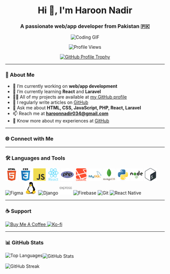 <h1 align="center">Hi 👋, I'm Haroon Nadir</h1>
<h3 align="center">A passionate web/app developer from Pakistan 🇵🇰</h3>

<p align="center">
  <img src="https://media.giphy.com/media/UcK7JalnjCz0k/giphy.gif" width="400" alt="Coding GIF" />
</p>

<p align="center">
  <img src="https://komarev.com/ghpvc/?username=haroonnadir&label=Profile%20views&color=0e75b6&style=flat" alt="Profile Views" />
</p>

<p align="center">
  <a href="https://github.com/ryo-ma/github-profile-trophy">
    <img src="https://github-profile-trophy.vercel.app/?username=haroonnadir" alt="GitHub Profile Trophy" />
  </a>
</p>

---

### 🚀 About Me

- 🔭 I’m currently working on **web/app development**
- 🌱 I’m currently learning **React** and **Laravel**
- 👨‍💻 All of my projects are available at [my GitHub profile](https://github.com/haroonnadir/)
- 📝 I regularly write articles on [GitHub](https://github.com/haroonnadir/)
- 💬 Ask me about **HTML, CSS, JavaScript, PHP, React, Laravel**
- 📫 Reach me at **haroonnadir034@gmail.com**
- 📄 Know more about my experiences at [GitHub](https://github.com/haroonnadir/)

---

### 🌐 Connect with Me

<!-- You can add social icons here if needed -->
<!-- Example:
<p>
  <a href="https://linkedin.com/in/your-link" target="blank"><img src="https://cdn-icons-png.flaticon.com/512/174/174857.png" width="30" /></a>
</p>
-->

---

### 🛠️ Languages and Tools

<p>
  <img src="https://raw.githubusercontent.com/devicons/devicon/master/icons/html5/html5-original-wordmark.svg" alt="HTML5" width="40" />
  <img src="https://raw.githubusercontent.com/devicons/devicon/master/icons/css3/css3-original-wordmark.svg" alt="CSS3" width="40" />
  <img src="https://raw.githubusercontent.com/devicons/devicon/master/icons/javascript/javascript-original.svg" alt="JavaScript" width="40" />
  <img src="https://raw.githubusercontent.com/devicons/devicon/master/icons/react/react-original-wordmark.svg" alt="React" width="40" />
  <img src="https://raw.githubusercontent.com/devicons/devicon/master/icons/php/php-original.svg" alt="PHP" width="40" />
  <img src="https://raw.githubusercontent.com/devicons/devicon/master/icons/laravel/laravel-plain-wordmark.svg" alt="Laravel" width="40" />
  <img src="https://raw.githubusercontent.com/devicons/devicon/master/icons/mysql/mysql-original-wordmark.svg" alt="MySQL" width="40" />
  <img src="https://raw.githubusercontent.com/devicons/devicon/master/icons/mongodb/mongodb-original-wordmark.svg" alt="MongoDB" width="40" />
  <img src="https://raw.githubusercontent.com/devicons/devicon/master/icons/python/python-original.svg" alt="Python" width="40" />
  <img src="https://raw.githubusercontent.com/devicons/devicon/master/icons/nodejs/nodejs-original-wordmark.svg" alt="Node.js" width="40" />
  <img src="https://raw.githubusercontent.com/devicons/devicon/master/icons/bash/bash-original.svg" alt="Bash" width="40" />
  <img src="https://www.vectorlogo.zone/logos/figma/figma-icon.svg" alt="Figma" width="40" />
  <img src="https://raw.githubusercontent.com/devicons/devicon/master/icons/linux/linux-original.svg" alt="Linux" width="40" />
  <img src="https://cdn.worldvectorlogo.com/logos/django.svg" alt="Django" width="40" />
  <img src="https://raw.githubusercontent.com/devicons/devicon/master/icons/express/express-original-wordmark.svg" alt="Express" width="40" />
  <img src="https://www.vectorlogo.zone/logos/firebase/firebase-icon.svg" alt="Firebase" width="40" />
  <img src="https://www.vectorlogo.zone/logos/git-scm/git-scm-icon.svg" alt="Git" width="40" />
  <img src="https://reactnative.dev/img/header_logo.svg" alt="React Native" width="40" />
</p>

---

### ☕ Support

<p>
  <a href="https://www.buymeacoffee.com/haroonnadir">
    <img src="https://cdn.buymeacoffee.com/buttons/v2/default-yellow.png" height="50" width="210" alt="Buy Me A Coffee" />
  </a>
  <a href="https://ko-fi.com/haroonnadir">
    <img src="https://cdn.ko-fi.com/cdn/kofi3.png?v=3" height="50" width="210" alt="Ko-fi" />
  </a>
</p>

---

### 📊 GitHub Stats

<p>
  <img align="left" src="https://github-readme-stats.vercel.app/api/top-langs?username=haroonnadir&show_icons=true&locale=en&layout=compact" alt="Top Languages" />
</p>

<p>
  <img align="center" src="https://github-readme-stats.vercel.app/api?username=haroonnadir&show_icons=true&locale=en" alt="GitHub Stats" />
</p>

<p>
  <img align="center" src="https://github-readme-streak-stats.herokuapp.com/?user=haroonnadir" alt="GitHub Streak" />
</p>
